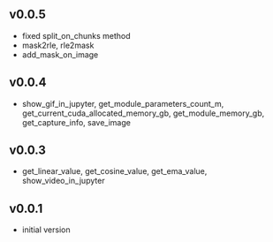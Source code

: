 v0.0.5
-------
- fixed split_on_chunks method
- mask2rle, rle2mask
- add_mask_on_image


v0.0.4
-------
- show_gif_in_jupyter, get_module_parameters_count_m, get_current_cuda_allocated_memory_gb, get_module_memory_gb, get_capture_info, save_image


v0.0.3
-------
- get_linear_value, get_cosine_value, get_ema_value, show_video_in_jupyter


v0.0.1
-------
- initial version
